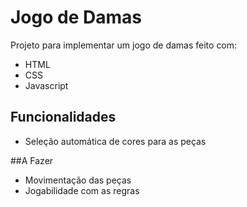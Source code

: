 # Jogo de Damas

Projeto para implementar um jogo de damas feito com:
- HTML
- CSS
- Javascript

## Funcionalidades
> 
- Seleção automática de cores para as peças

##A Fazer
> 
- Movimentação das peças
- Jogabilidade com as regras


